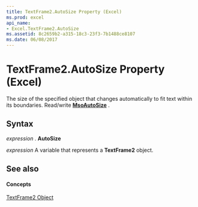 ```yaml
---
title: TextFrame2.AutoSize Property (Excel)
ms.prod: excel
api_name:
- Excel.TextFrame2.AutoSize
ms.assetid: 8c2659b2-a315-18c3-23f3-7b1488ce8107
ms.date: 06/08/2017
---
```



# TextFrame2.AutoSize Property (Excel)

The size of the specified object that changes automatically to fit text within its boundaries. Read/write **[MsoAutoSize](http://msdn.microsoft.com/library/f3118964-77e6-96df-e606-dfd191434086%28Office.15%29.aspx)** .


## Syntax

 _expression_ . **AutoSize**

 _expression_ A variable that represents a **TextFrame2** object.


## See also


#### Concepts


[TextFrame2 Object](textframe2-object-excel.md)

